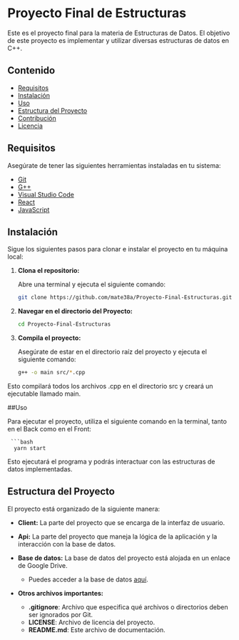 # Proyecto Final de Estructuras

Este es el proyecto final para la materia de Estructuras de Datos. El objetivo de este proyecto es implementar y utilizar diversas estructuras de datos en C++.

## Contenido

- [Requisitos](#requisitos)
- [Instalación](#instalación)
- [Uso](#uso)
- [Estructura del Proyecto](#estructura-del-proyecto)
- [Contribución](#contribución)
- [Licencia](#licencia)

## Requisitos

Asegúrate de tener las siguientes herramientas instaladas en tu sistema:

- [Git](https://git-scm.com/)
- [G++](https://gcc.gnu.org/)
- [Visual Studio Code](https://code.visualstudio.com/docs/languages/javascript)
- [React](https://es.react.dev/learn/installation)
- [JavaScript](https://code.visualstudio.com/docs/languages/javascript)

## Instalación

Sigue los siguientes pasos para clonar e instalar el proyecto en tu máquina local:

1. **Clona el repositorio:**

   Abre una terminal y ejecuta el siguiente comando:

   ```bash
   git clone https://github.com/mate38a/Proyecto-Final-Estructuras.git

2. **Navegar en el directorio del Proyecto:**

   ```bash
   cd Proyecto-Final-Estructuras
   
4. **Compila el proyecto:**

   Asegúrate de estar en el directorio raíz del proyecto y ejecuta el siguiente comando:

   ```bash
   g++ -o main src/*.cpp
   
Esto compilará todos los archivos .cpp en el directorio src y creará un ejecutable llamado main.

##Uso

   Para ejecutar el proyecto, utiliza el siguiente comando en la terminal, tanto en el Back como en el Front:

     ```bash
      yarn start
   
      
Esto ejecutará el programa y podrás interactuar con las estructuras de datos implementadas.

## Estructura del Proyecto

El proyecto está organizado de la siguiente manera:

- **Client:** La parte del proyecto que se encarga de la interfaz de usuario.

- **Api:** La parte del proyecto que maneja la lógica de la aplicación y la interacción con la base de datos.

- **Base de datos:** La base de datos del proyecto está alojada en un enlace de Google Drive.
  - Puedes acceder a la base de datos [aquí](https://drive.google.com/drive/folders/XXXXXXXXXXXXX).

- **Otros archivos importantes:**
  - **.gitignore**: Archivo que especifica qué archivos o directorios deben ser ignorados por Git.
  - **LICENSE**: Archivo de licencia del proyecto.
  - **README.md**: Este archivo de documentación.




